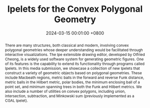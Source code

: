 ---
title:          "Ipelets for the Convex Polygonal Geometry"
date:           2024-03-15 00:01:00 +0800
selected:       true
pub:            "40th International Symposium on Computational Geometry (SoCG)"
pub_date:       "2024"
abstract: >-
 There are many structures, both classical and modern, involving convex polygonal geometries whose deeper understanding would be facilitated through interactive visualizations. The Ipe extensible drawing editor, developed by Otfried Cheong, is a widely used software system for generating geometric figures. One of its features is the capability to extend its functionality through programs called Ipelets. In this media submission, we showcase a collection of new Ipelets that construct a variety of geometric objects based on polygonal geometries. These include Macbeath regions, metric balls in the forward and reverse Funk distance, metric balls in the Hilbert metric, polar bodies, the minimum enclosing ball of a point set, and minimum spanning trees in both the Funk and Hilbert metrics. We also include a number of utilities on convex polygons, including union, intersection, subtraction, and Minkowski sum (previously implemented as a CGAL Ipelet).
cover:          /assets/images/covers/cover1.png
authors:
  - Nithin Parepally
  - Ainesh Chatterjee
  - Auguste Gezalyan
  - Hongyang Du
  - Sukrit Mangla
  - Kenny Wu
  - Sarah Hwang
  - David Mount
links:
  Paper: https://drops.dagstuhl.de/entities/document/10.4230/LIPIcs.SoCG.2024.92
  Code: https://archive.softwareheritage.org/browse/directory/9bd3fa80632acd54ba70aaa6d413da809ef3d73d/?origin_url=https://github.com/GeneralCoder365/umd_ipelets&revision=a192a2a0ed086dee45ac6823bcd7892efcbabfe7&snapshot=4669f223bd0bd8b718bbc43fb7fe8eb5e4014aa6

---